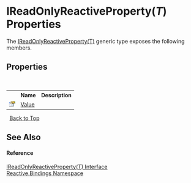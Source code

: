 # IReadOnlyReactiveProperty(*T*) Properties
 

The <a href="5c3c8339-8671-69b0-ceea-e113fad3321f">IReadOnlyReactiveProperty(T)</a> generic type exposes the following members.


## Properties
&nbsp;<table><tr><th></th><th>Name</th><th>Description</th></tr><tr><td>![Public property](media/pubproperty.gif "Public property")</td><td><a href="f1d31e5d-5316-378f-6648-744e20dd4d07">Value</a></td><td /></tr></table>&nbsp;
<a href="#ireadonlyreactiveproperty(*t*)-properties">Back to Top</a>

## See Also


#### Reference
<a href="5c3c8339-8671-69b0-ceea-e113fad3321f">IReadOnlyReactiveProperty(T) Interface</a><br /><a href="c3971206-685a-088e-bb60-d89f59135b99">Reactive.Bindings Namespace</a><br />